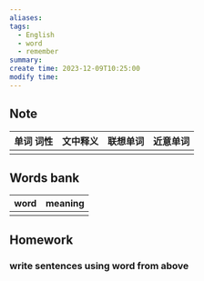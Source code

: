 ```yaml
---
aliases: 
tags:
  - English
  - word
  - remember
summary: 
create time: 2023-12-09T10:25:00
modify time:
---
```

## Note

| 单词 词性 | 文中释义 | 联想单词 | 近意单词 |
| :---------: | :--------:  | :--------: | :--------: |
|           |          |          |         |

## Words bank

| word | meaning |
| :----: | :------- |
|      |         |
## Homework

### write sentences using word from above
